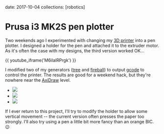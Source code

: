 date: 2017-10-04
collections: [robotics]

Prusa i3 MK2S pen plotter
=========================

Two weekends ago I experimented with changing my [3D printer][] into
a pen plotter. I designed a holder for the pen and attached it to the
extruder motor. As it's often the case with my designs, the third
version worked OK...

{{ youtube_iframe('M6ilalRPrgk') }}

I modified two of my generators ([tree][] and [fireball][]) to output
[gcode][] to control the printer. The results are good for a weekend
hack, but they're nowhere near the [AxiDraw][] level.

- ![](test.jpg)
- ![](tree.jpg)
- ![](fireball.jpg)

If I ever return to this project, I'll try to modify the holder to allow
some vertical movement -- the current version often presses the paper
too strongly. I'll also try using a pen a little bit more fancy than an
orange BIC. 😉

  [3D printer]: /posts/prusa
  [gcode]: https://en.wikipedia.org/wiki/G-code
  [AxiDraw]: https://www.axidraw.com/
  [tree]: /posts/procedural-trees
  [fireball]: /summer-of-creative-coding

